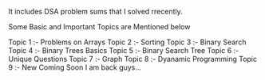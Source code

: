 It includes DSA problem sums that I solved rrecently.

Some Basic and Important Topics are Mentioned below

Topic 1 :- Problems on Arrays 
Topic 2 :- Sorting 
Topic 3 :- Binary Search
Topic 4 :- Binary Trees Basics
Topic 5 :- Binary Search Tree
Topic 6 :- Unique Questions
Topic 7 :- Graph
Topic 8 :- Dyanamic Programming
Topic 9 :- New Coming Soon
I am back guys...
